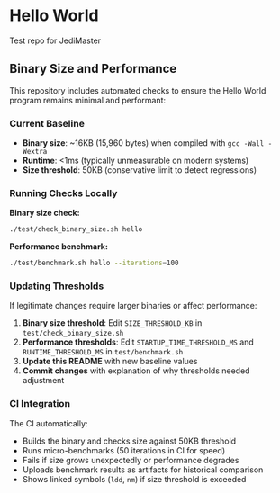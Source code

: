 # Hello World
Test repo for JediMaster

## Binary Size and Performance

This repository includes automated checks to ensure the Hello World program remains minimal and performant:

### Current Baseline
- **Binary size**: ~16KB (15,960 bytes) when compiled with `gcc -Wall -Wextra`
- **Runtime**: <1ms (typically unmeasurable on modern systems)
- **Size threshold**: 50KB (conservative limit to detect regressions)

### Running Checks Locally

**Binary size check:**
```bash
./test/check_binary_size.sh hello
```

**Performance benchmark:**
```bash
./test/benchmark.sh hello --iterations=100
```

### Updating Thresholds

If legitimate changes require larger binaries or affect performance:

1. **Binary size threshold**: Edit `SIZE_THRESHOLD_KB` in `test/check_binary_size.sh`
2. **Performance thresholds**: Edit `STARTUP_TIME_THRESHOLD_MS` and `RUNTIME_THRESHOLD_MS` in `test/benchmark.sh`
3. **Update this README** with new baseline values
4. **Commit changes** with explanation of why thresholds needed adjustment

### CI Integration

The CI automatically:
- Builds the binary and checks size against 50KB threshold
- Runs micro-benchmarks (50 iterations in CI for speed)
- Fails if size grows unexpectedly or performance degrades
- Uploads benchmark results as artifacts for historical comparison
- Shows linked symbols (`ldd`, `nm`) if size threshold is exceeded